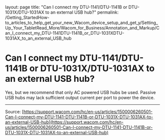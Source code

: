 layout: page
title: "Can I connect my DTU-1141/DTU-1141B or DTU-1031X/DTU-1031AX to an external USB hub?"
permalink: /Getting_StartedHow-to_articles_to_help_get_your_new_Wacom_device_setup_and_get_y/Setting_Up_Your_TabletRead_More/Wacom_for_Business/Annotation_and_Markup/Can_I_connect_my_DTU-1141DTU-1141B_or_DTU-1031XDTU-1031AX_to_an_external_USB_hub

# Can I connect my DTU-1141/DTU-1141B or DTU-1031X/DTU-1031AX to an external USB hub?

Yes, but we recommend that only AC powered USB hubs be used. Passive USB hubs may lack sufficient output current per port to power the device.

---
Source: [https://support.wacom.com/hc/en-us/articles/1500006260501-Can-I-connect-my-DTU-1141-DTU-1141B-or-DTU-1031X-DTU-1031AX-to-an-external-USB-hub](https://support.wacom.com/hc/en-us/articles/1500006260501-Can-I-connect-my-DTU-1141-DTU-1141B-or-DTU-1031X-DTU-1031AX-to-an-external-USB-hub)

